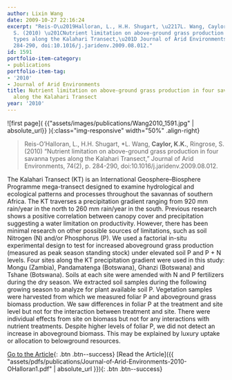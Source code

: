 ```yaml
---
author: Lixin Wang
date: 2009-10-27 22:16:24
excerpt: "Reis-O\u2019Halloran, L., H.H. Shugart, \u2217L. Wang, Caylor, K.K., Ringrose,
  S. (2010) \u201CNutrient limitation on above-ground grass production in four savanna
  types along the Kalahari Transect,\u201D Journal of Arid Environments, 74(2), p.
  284-290, doi:10.1016/j.jaridenv.2009.08.012."
id: 1591
portfolio-item-category:
- publications
portfolio-item-tag:
- '2010'
- Journal of Arid Environments
title: Nutrient limitation on above-ground grass production in four savanna types
  along the Kalahari Transect
year: '2010'
---
```


![first page]( {{"assets/images/publications/Wang2010_1591.jpg" | absolute_url}} ){:class="img-responsive" width="50%" .align-right}

> Reis-O’Halloran, L., H.H. Shugart, *L. Wang, **Caylor, K.K.**, Ringrose, S. (2010) “Nutrient limitation on above-ground grass production in four savanna types along the Kalahari Transect,” Journal of Arid Environments, 74(2), p. 284-290, doi:10.1016/j.jaridenv.2009.08.012.


The Kalahari Transect (KT) is an International Geosphere–Biosphere Programme mega-transect designed to examine hydrological and ecological patterns and processes throughout the savannas of southern Africa. The KT traverses a precipitation gradient ranging from 920 mm rain/year in the north to 260 mm rain/year in the south. Previous research shows a positive correlation between canopy cover and precipitation suggesting a water limitation on productivity. However, there has been minimal research on other possible sources of limitations, such as soil Nitrogen (N) and/or Phosphorus (P). We used a factorial in-situ experimental design to test for increased aboveground grass production (measured as peak season standing stock) under elevated soil P and P + N levels. Four sites along the KT precipitation gradient were used in this study: Mongu (Zambia), Pandamatenga (Botswana), Ghanzi (Botswana) and Tshane (Botswana). Soils at each site were amended with N and P fertilizers during the dry season. We extracted soil samples during the following growing season to analyze for plant available soil P. Vegetation samples were harvested from which we measured foliar P and aboveground grass biomass production. We saw differences in foliar P at the treatment and site level but not for the interaction between treatment and site. There were individual effects from site on biomass but not for any interactions with nutrient treatments. Despite higher levels of foliar P, we did not detect an increase in aboveground biomass. This may be explained by luxury uptake or allocation to belowground resources.


[Go to the Article](http://dx.doi.org/10.1016/j.jaridenv.2009.08.012){: .btn .btn--success} [Read the Article]({{ "assets/pdfs/publications/Journal-of-Arid-Environments-2010-OHalloran1.pdf" | absolute_url }}){: .btn .btn--success}